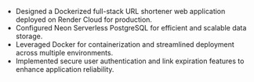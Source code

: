 * Designed a Dockerized full-stack URL shortener web application deployed on Render Cloud for production.
* Configured Neon Serverless PostgreSQL for efficient and scalable data storage.
* Leveraged Docker for containerization and streamlined deployment across multiple environments.
* Implemented secure user authentication and link expiration features to enhance application reliability.
